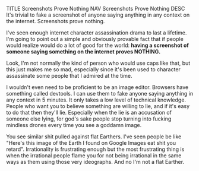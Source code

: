 TITLE Screenshots Prove Nothing
NAV Screenshots Prove Nothing
DESC It's trivial to fake a screenshot of anyone saying anything in any context on the internet. Screenshots prove nothing.

I've seen enough internet character assassination drama to last a lifetime. I'm going to point out a simple and obviously provable fact that if people would realize would do a lot of good for the world: **having a screenshot of someone saying something on the internet proves NOTHING.**

Look, I'm not normally the kind of person who would use caps like that, but this just makes me so mad, especially since it's been used to character assassinate some people that I admired at the time.

I wouldn't even need to be proficient to be an image editor. Browsers have something called devtools. I can use them to fake anyone saying anything in any context in 5 minutes. It only takes a low level of technical knowledge. People who want you to believe something are willing to lie, and if it's easy to do that then they'll lie. Especially when the lie is an accusation of someone else lying, for god's sake people stop turning into fucking mindless drones every time you see a goddamn image.

You see similar shit pulled against flat Earthers. I've seen people be like "Here's this image of the Earth I found on Google Images eat shit you retard". Irrationality is frustrating enough but the most frustrating thing is when the irrational people flame you for not being irrational in the same ways as them using those very ideographs. And no I'm not a flat Earther.

